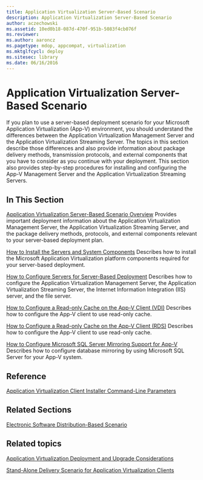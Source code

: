 ```yaml
---
title: Application Virtualization Server-Based Scenario
description: Application Virtualization Server-Based Scenario
author: aczechowski
ms.assetid: 10ed0b18-087d-470f-951b-5083f4cb076f
ms.reviewer:
ms.author: aaroncz
ms.pagetype: mdop, appcompat, virtualization
ms.mktglfcycl: deploy
ms.sitesec: library
ms.date: 06/16/2016
---
```



# Application Virtualization Server-Based Scenario


If you plan to use a server-based deployment scenario for your Microsoft Application Virtualization (App-V) environment, you should understand the differences between the Application Virtualization Management Server and the Application Virtualization Streaming Server. The topics in this section describe those differences and also provide information about package delivery methods, transmission protocols, and external components that you have to consider as you continue with your deployment. This section also provides step-by-step procedures for installing and configuring the App-V Management Server and the Application Virtualization Streaming Servers.

## In This Section


<a href="" id="application-virtualization-server-based-scenario-overview"></a>[Application Virtualization Server-Based Scenario Overview](application-virtualization-server-based-scenario-overview.md)
Provides important deployment information about the Application Virtualization Management Server, the Application Virtualization Streaming Server, and the package delivery methods, protocols, and external components relevant to your server-based deployment plan.

<a href="" id="how-to-install-the-servers-and-system-components"></a>[How to Install the Servers and System Components](how-to-install-the-servers-and-system-components.md)
Describes how to install the Microsoft Application Virtualization platform components required for your server-based deployment.

<a href="" id="how-to-configure-servers-for-server-based-deployment"></a>[How to Configure Servers for Server-Based Deployment](how-to-configure-servers-for-server-based-deployment.md)
Describes how to configure the Application Virtualization Management Server, the Application Virtualization Streaming Server, the Internet Information Integration (IIS) server, and the file server.

<a href="" id="how-to-configure-a-read-only-cache-on-the-app-v-client--vdi-"></a>[How to Configure a Read-only Cache on the App-V Client (VDI)](how-to-configure-a-read-only-cache-on-the-app-v-client--vdi-.md)
Describes how to configure the App-V client to use read-only cache.

<a href="" id="how-to-configure-a-read-only-cache-on-the-app-v-client--rds-"></a>[How to Configure a Read-only Cache on the App-V Client (RDS)](how-to-configure-a-read-only-cache-on-the-app-v-client--rds--sp1.md)
Describes how to configure the App-V client to use read-only cache.

<a href="" id="how-to-configure-microsoft-sql-server-mirroring-support-for-app-v"></a>[How to Configure Microsoft SQL Server Mirroring Support for App-V](how-to-configure-microsoft-sql-server-mirroring-support-for-app-v.md)
Describes how to configure database mirroring by using Microsoft SQL Server for your App-V system.

## Reference


[Application Virtualization Client Installer Command-Line Parameters](application-virtualization-client-installer-command-line-parameters.md)

## Related Sections


[Electronic Software Distribution-Based Scenario](electronic-software-distribution-based-scenario.md)

## Related topics


[Application Virtualization Deployment and Upgrade Considerations](application-virtualization-deployment-and-upgrade-considerations.md)

[Stand-Alone Delivery Scenario for Application Virtualization Clients](stand-alone-delivery-scenario-for-application-virtualization-clients.md)

 

 






